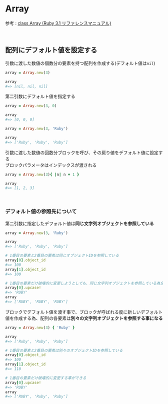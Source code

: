 # Array
参考 : [class Array (Ruby 3.1 リファレンスマニュアル)](https://docs.ruby-lang.org/ja/latest/class/Array.html)

<br>

## 配列にデフォルト値を設定する
引数に渡した数値の個数分の要素を持つ配列を作成する(デフォルト値は`nil`)
```rb
array = Array.new(3)

array
#=> [nil, nil, nil]
```
第二引数にデフォルト値を指定する
```rb
array = Array.new(3, 0)

array
#=> [0, 0, 0]
```
```rb
array = Array.new(3, 'Ruby')

array
#=> ['Ruby', 'Ruby', 'Ruby']
```
引数に渡した数値の回数分ブロックを呼び、その戻り値をデフォルト値に設定する  
ブロックパラメータはインデックスが渡される
```rb
array = Array.new(3){ |n| n + 1 }

array
#=> [1, 2, 3]
```

<br>

### デフォルト値の参照先について
第二引数に指定したデフォルト値は**同じ文字列オブジェクトを参照している**
```rb
array = Array.new(3, 'Ruby')

array
#=> ['Ruby', 'Ruby', 'Ruby']

# 1番目の要素と2番目の要素は同じオブジェクトIDを参照している
array[0].object_id
#=> 100
array[1].object_id
#=> 100

# 1番目の要素だけ破壊的に変更しようとしても、同じ文字列オブジェクトを参照している為全ての要素に影響してしまう
array[0].upcase!
#=> 'RUBY'
array
#=> ['RUBY', 'RUBY', 'RUBY']
```
ブロックでデフォルト値を渡す事で、ブロックが呼ばれる度に新しいデフォルト値を作成する為、配列の各要素は**別々の文字列オブジェクトを参照する事になる**
```rb
array = Array.new(3) { 'Ruby' }

array
#=> ['Ruby', 'Ruby', 'Ruby']

# 1番目の要素と2番目の要素は別々のオブジェクトIDを参照している
array[0].object_id
#=> 100
array[1].object_id
#=> 110

# 1番目の要素だけ破壊的に変更する事ができる
array[0].upcase!
#=> 'RUBY'
array
#=> ['RUBY', 'Ruby', 'Ruby']
```
